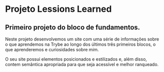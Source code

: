 # Projeto Lessions Learned

## Primeiro projeto do bloco de fundamentos.

Neste projeto desenvolvemos um site com uma série de informações sobre o que aprendemos na Trybe ao longo dos últimos três primeiros blocos, o que aprenderemos e curiosidades sobre mim. 

O seu site possui elementos posicionados e estilizados e, além disso, contem semântica apropriada para que seja acessível e melhor ranqueado.

